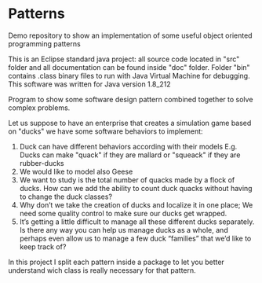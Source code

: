 # Patterns
Demo repository to show an implementation of some useful object oriented programming patterns

This is an Eclipse standard java project: all source code located in "src" folder and all documentation can be found inside "doc" folder. Folder "bin" contains .class binary files to run with Java Virtual Machine for debugging.
This software was written for Java version 1.8_212

Program to show some software design pattern combined together to solve
complex problems.

Let us suppose to have an enterprise that creates a simulation game based on "ducks"
we have some software behaviors to implement:
1) Duck can have different behaviors according with their models
	  E.g. Ducks can make "quack" if they are mallard or "squeack" if they are rubber-ducks
2) We would like to model also Geese
3) We want to study is the total number of quacks made by a flock of ducks.
    How can we add the ability to count duck quacks without having to change the duck classes? 
4) Why don’t we take the creation of ducks and localize  it in one place;
    We need some quality control to make sure our ducks get wrapped.
5) It’s getting a little difficult to manage all these different ducks separately.
  	Is there any way you can help us manage ducks as a whole, 
    and perhaps even allow us to manage a few duck “families” that we’d like to keep track of?

In this project I split each pattern inside a package to let you better understand wich class is really necessary for that pattern.
